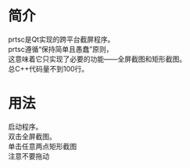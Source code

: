 # 简介

prtsc是Qt实现的跨平台截屏程序。</br>prtsc遵循“保持简单且愚蠢”原则，</br>这意味着它只实现了必要的功能——全屏截图和矩形截图。</br>总C++代码量不到100行。

# 用法

启动程序。</br>双击全屏截图。</br>单击任意两点矩形截图</br>注意不要拖动</br>
